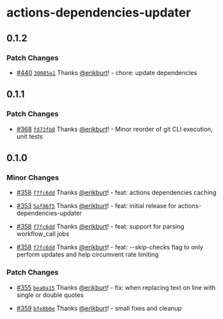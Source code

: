 # actions-dependencies-updater

## 0.1.2

### Patch Changes

- [#440](https://github.com/smartcontractkit/.github/pull/440)
  [`30085a1`](https://github.com/smartcontractkit/.github/commit/30085a1fa888c180e72d208b0436426f128fa394)
  Thanks [@erikburt](https://github.com/erikburt)! - chore: update dependencies

## 0.1.1

### Patch Changes

- [#368](https://github.com/smartcontractkit/.github/pull/368)
  [`fd73fb8`](https://github.com/smartcontractkit/.github/commit/fd73fb81ae47af883ffcaf47ea6859cc312860ad)
  Thanks [@erikburt](https://github.com/erikburt)! - Minor reorder of git CLI
  execution, unit tests

## 0.1.0

### Minor Changes

- [#358](https://github.com/smartcontractkit/.github/pull/358)
  [`f7fc6dd`](https://github.com/smartcontractkit/.github/commit/f7fc6dd2774f91babc3d98f4a0ee6b7add3b73eb)
  Thanks [@erikburt](https://github.com/erikburt)! - feat: actions dependencies
  caching

- [#353](https://github.com/smartcontractkit/.github/pull/353)
  [`5af86f5`](https://github.com/smartcontractkit/.github/commit/5af86f5e904814a9d1fb5e06f455d6458e282f79)
  Thanks [@erikburt](https://github.com/erikburt)! - feat: initial release for
  actions-dependencies-updater

- [#358](https://github.com/smartcontractkit/.github/pull/358)
  [`f7fc6dd`](https://github.com/smartcontractkit/.github/commit/f7fc6dd2774f91babc3d98f4a0ee6b7add3b73eb)
  Thanks [@erikburt](https://github.com/erikburt)! - feat: support for parsing
  workflow_call jobs

- [#358](https://github.com/smartcontractkit/.github/pull/358)
  [`f7fc6dd`](https://github.com/smartcontractkit/.github/commit/f7fc6dd2774f91babc3d98f4a0ee6b7add3b73eb)
  Thanks [@erikburt](https://github.com/erikburt)! - feat: --skip-checks flag to
  only perform updates and help circumvent rate limiting

### Patch Changes

- [#355](https://github.com/smartcontractkit/.github/pull/355)
  [`bea0a15`](https://github.com/smartcontractkit/.github/commit/bea0a151b91e65b3695e6d5544ae91a7384adf5a)
  Thanks [@erikburt](https://github.com/erikburt)! - fix: when replacing text on
  line with single or double quotes

- [#359](https://github.com/smartcontractkit/.github/pull/359)
  [`bfe8b0e`](https://github.com/smartcontractkit/.github/commit/bfe8b0e3fa6f95155e0bd11b79928820b2771bd1)
  Thanks [@erikburt](https://github.com/erikburt)! - small fixes and cleanup
